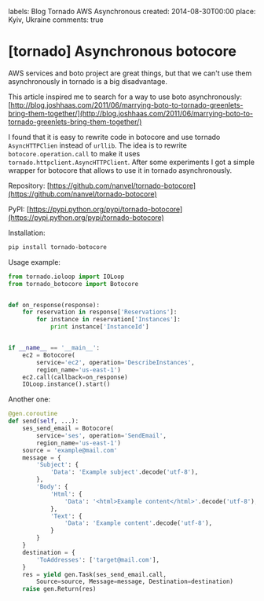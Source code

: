 labels: Blog
        Tornado
        AWS
        Asynchronous
created: 2014-08-30T00:00
place: Kyiv, Ukraine
comments: true

# [tornado] Asynchronous botocore

AWS services and boto project are great things, but that we can't use them asynchronously in tornado is a big disadvantage.

This article inspired me to search for a way to use boto asynchronously:
[http://blog.joshhaas.com/2011/06/marrying-boto-to-tornado-greenlets-bring-them-together/](http://blog.joshhaas.com/2011/06/marrying-boto-to-tornado-greenlets-bring-them-together/)

I found that it is easy to rewrite code in botocore and use tornado ```AsyncHTTPClien``` instead of ```urllib```.
The idea is to rewrite ```botocore.operation.call``` to make it uses ```tornado.httpclient.AsyncHTTPClient```. After some experiments I got a simple wrapper for botocore that allows to use it in tornado asynchronously.

Repository: [https://github.com/nanvel/tornado-botocore](https://github.com/nanvel/tornado-botocore)

PyPI: [https://pypi.python.org/pypi/tornado-botocore](https://pypi.python.org/pypi/tornado-botocore)

Installation:
```bash
pip install tornado-botocore
```

Usage example:
```python
from tornado.ioloop import IOLoop
from tornado_botocore import Botocore


def on_response(response):
    for reservation in response['Reservations']:
        for instance in reservation['Instances']:
            print instance['InstanceId']


if __name__ == '__main__':
    ec2 = Botocore(
        service='ec2', operation='DescribeInstances',
        region_name='us-east-1')
    ec2.call(callback=on_response)
    IOLoop.instance().start()
```

Another one:
```python
@gen.coroutine
def send(self, ...):
    ses_send_email = Botocore(
        service='ses', operation='SendEmail',
        region_name='us-east-1')
    source = 'example@mail.com'
    message = {
        'Subject': {
            'Data': 'Example subject'.decode('utf-8'),
        },
        'Body': {
            'Html': {
                'Data': '<html>Example content</html>'.decode('utf-8'),
            },
            'Text': {
                'Data': 'Example content'.decode('utf-8'),
            }
        }
    }
    destination = {
        'ToAddresses': ['target@mail.com'],
    }
    res = yield gen.Task(ses_send_email.call,
        Source=source, Message=message, Destination=destination)
    raise gen.Return(res)
```
